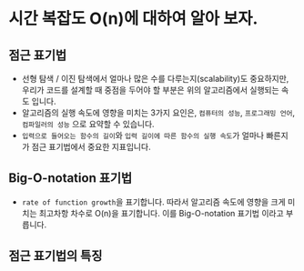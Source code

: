 # 시간 복잡도 O(n)에 대하여 알아 보자.

## 점근 표기법

- 선형 탐색 / 이진 탐색에서 얼마나 많은 수를 다루는지(scalability)도 중요하지만, 우리가 코드를 설계할 때 중점을 두어야 할 부분은 위의 알고리즘에서 실행되는 속도 입니다.  
- 알고리즘의 실행 속도에 영향을 미치는 3가지 요인은, `컴퓨터의 성능`, `프로그래밍 언어`, `컴파일러의 성능` 으로 요약할 수 있습니다.  
- `입력으로 들어오는 함수의 길이`와 `입력 길이에 따른 함수의 실행 속도`가 얼마나 빠른지가 점근 표기법에서 중요한 지표입니다.

## Big-O-notation 표기법

- `rate of function growth`을 표기합니다. 따라서 알고리즘 속도에 영향을 크게 미치는 최고차항 차수로 O(n)을 표기합니다. 이를 Big-O-notation 표기법 이라고 부릅니다.

## 점근 표기법의 특징
